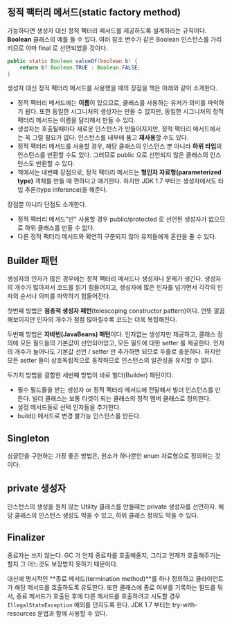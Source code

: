 ## 정적 팩터리 메서드(static factory method)
가능하다면 생성자 대신 정적 팩터리 메서드를 제공하도록 설계하라는 규칙이다. **Boolean** 클래스의 예를 들 수 있다. 여러 참조 변수가 같은 Boolean 인스턴스를 가리키므로 아마 final 로 선언되었을 것이다.
```java
public static Boolean valueOf(boolean b) {
	return b? Boolean.TRUE : Boolean.FALSE;
}
```
생성자 대신 정적 팩터리 메서드를 사용했을 때의 장점을 책은 아래와 같이 소개한다.
* 정적 팩터리 메서드에는 **이름**이 있으므로, 클래스를 사용하는 유저가 의미를 파악하기 쉽다. 또한 동일한 시그니처의 생성자는 만들 수 없지만, 동일한 시그니처의 정적 팩터리 메서드는 이름을 달리해서 만들 수 있다.
* 생성자는 호출될때마다 새로운 인스턴스가 만들어지지만, 정적 팩터리 메서드에서는 꼭 그럴 필요가 없다. 인스턴스를 내부에 품고 **재사용**할 수도 있다.
* 정적 팩터리 메서드를 사용할 경우, 해당 클래스의 인스턴스 뿐 아니라 **하위 타입**의 인스턴스를 반환할 수도 있다. 그러므로 public 으로 선언되지 않은 클래스의 인스턴스도 반환할 수 있다. 
* 책에서는 네번째 장점으로, 정적 팩터리 메서드는 **형인자 자료형(parameterized type)** 객체를 만들 때 편하다고 얘기한다. 하지만 JDK 1.7 부터는 생성자에서도 타입 추론(type inference)을 해준다.

장점뿐 아니라 단점도 소개한다.
* 정적 팩터리 메서드"만" 사용할 경우 public/protected 로 선언된 생성자가 없으므로 하위 클래스를 만들 수 없다.
* 다른 정적 팩터리 메서드와 확연히 구분되지 않아 유저들에게 혼란을 줄 수 있다.

## Builder 패턴
생성자의 인자가 많은 경우에는 정적 팩터리 메서드나 생성자나 문제가 생긴다. 생성자의 개수가 많아져서 코드를 읽기 힘들어지고, 생성자에 많은 인자를 넘기면서 각각의 인자의 순서나 의미를 파악하기 힘들어진다. 

첫번째 방법은 **점층적 생성자 패턴**(telescoping constructor pattern)이다. 언뜻 깔끔해보이지만 인자의 개수가 점점 많아질수록 코드는 더욱 복잡해진다.

두번째 방법은 **자바빈(JavaBeans) 패턴**이다. 인자없는 생성자만 제공하고, 클래스 정의에 모든 필드들의 기본값이 선언되어있고, 모든 필드에 대한 setter 를 제공한다. 인자의 개수가 늘어나도 기본값 선언 / setter 만 추가하면 되므로 두줄로 충분하다. 하지만 모든 setter 들이 상호독립적으로 동작하므로 인스턴스의 일관성을 유지할 수 없다.

두가지 방법을 결합한 세번째 방법이 바로 빌더(Builder) 패턴이다.
* 필수 필드들을 받는 생성자 or 정적 팩터리 메서드에 전달해서 빌더 인스턴스를 만든다. 빌더 클래스는 보통 타겟이 되는 클래스의 정적 멤버 클래스로 정의한다.
* 설정 메서드들로 선택 인자들을 추가한다.
* build() 메서드로 변경 불가능 인스턴스를 만든다.

## Singleton
싱글턴을 구현하는 가장 좋은 방법은, 원소가 하나뿐인 enum 자료형으로 정의하는 것이다.

## private 생성자
인스턴스의 생성을 원치 않는 Utility 클래스를 만들때는 private 생성자를 선언하자. 해당 클래스의 인스턴스 생성도 막을 수 있고, 하위 클래스 정의도 막을 수 있다.

## Finalizer
종료자는 쓰지 않는다. GC 가 언제 종료자를 호출해줄지, 그리고 언제가 호출해주기는 할지 그 어느것도 보장받지 못하기 때문이다. 

대신에 명시적인 **종료 메서드(termination method)**를 하나 정의하고 클라이언트가 해당 메서드를 호출하도록 유도한다. 또한 클래스에 종료 여부를 기록하는 필드를 둬서, 종료 메서드가 호출된 후에 다른 메서드를 호출하려고 시도할 경우 `IllegalStateException` 예외를 던지도록 한다. JDK 1.7 부터는 try-with-resources 문법과 함께 사용할 수 있다.